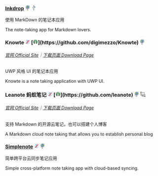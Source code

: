 ### [Inkdrop](https://www.inkdrop.info/) ![](/assets/earth-globe.png) ![](/assets/usb.png)

使用 MarkDown 的笔记本应用

The note-taking app for Markdown lovers.

### Knowte ![](/assets/free.png) [![](/assets/open-source-icon.png "GPL 3.0@GitHub: https://github.com/digimezzo/Knowte")](https://github.com/digimezzo/Knowte) ![](/assets/earth-globe.png)

###### [官网 Official Site](http://www.digimezzo.com/software/knowte-2/)｜[下载页面 Download Page](http://www.digimezzo.com/content/software/knowte/)

UWP 风格 UI 的笔记本应用

Knowte is a note taking application with UWP UI.

### Leanote 蚂蚁笔记 ![](/assets/free.png) [![](/assets/open-source-icon.png "GPL 2.0+@GitHub: https://github.com/leanote")](https://github.com/leanote) ![](/assets/earth-globe.png) ![](/assets/multi_platform.png)

###### [官网 Official Site](https://leanote.com/)｜[下载页面 Download Page](http://app.leanote.com/)

支持 Markdown 的开源云笔记，也可以搭建个人博客

A Markdown cloud note taking that allows you to establish personal blog

### [Simplenote](https://simplenote.com/) ![](/assets/free.png) ![](/assets/earth-globe.png)

简单跨平台云同步笔记应用

Simple cross-platform note taking app with cloud-based syncing.